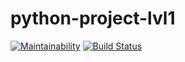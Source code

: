 # python-project-lvl1

[![Maintainability](https://api.codeclimate.com/v1/badges/a99a88d28ad37a79dbf6/maintainability)](https://codeclimate.com/github/codeclimate/codeclimate/maintainability) [![Build Status](https://travis-ci.com/szharas/python-project-lvl1.svg?branch=master)](https://travis-ci.com/szharas/python-project-lvl1)

<script id="asciicast-blufIHR7xNVqFDSG2KPQ2PHmw" src="https://asciinema.org/a/blufIHR7xNVqFDSG2KPQ2PHmw.js" async></script>

